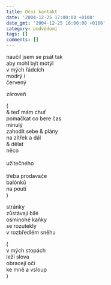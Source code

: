 ```yaml
---
title: Oční kontakt
date: '2004-12-25 17:00:00 +0100'
date_gmt: '2004-12-25 16:00:00 +0100'
category: podvědomí
tags: []
comments: []
---
```


<p>naučil jsem se psát tak<br>aby mohl být motýl<br>v mých řádcích<br>modrý i<br>červený</p>
<p>zároveň</p>
<p class="odsazeny">    (<br>   & teď mám chuť<br>  pomačkat co bere čas<br>    minulý<br>  zahodit sebe & plány<br>    na zítřek a dál<br> & dělat<br> něco<br><br>    užitečného<br><br>  třeba prodavače<br> balónků<br> na pouti<br>    )</p>
<p>stránky<br>zůstávají bílé<br>osminohé kaňky<br>se rozutekly<br>v rozbředlém sněhu</p>
<p class="odsazeny">(<br>   v mých stopách<br>  leží slova<br>  obracejí oči<br>    ke mně a vsloup<br> )</p>

